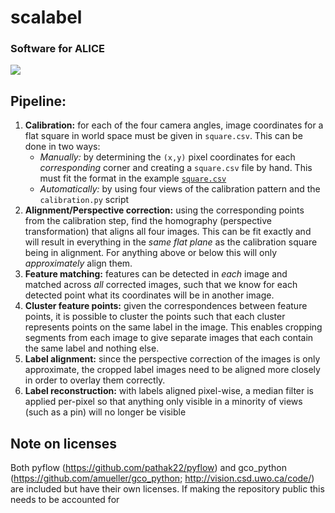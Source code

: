 # scalabel
### Software for ALICE

![](https://github.com/NaturalHistoryMuseum/scalabel/blob/master/example.png)

## Pipeline:
1) **Calibration:** for each of the four camera angles, image coordinates for a flat square in world space must be given in `square.csv`. This can be done in two ways:
     * *Manually:* by determining the `(x,y)` pixel coordinates for each *corresponding* corner and creating a `square.csv` file by hand. This must fit the format in the example [`square.csv`](https://github.com/NaturalHistoryMuseum/scalabel/blob/d50877eb1c85eae676a12ae59e43105436188dfc/square.csv)
     * *Automatically:* by using four views of the calibration pattern and the `calibration.py` script
1) **Alignment/Perspective correction:** using the corresponding points from the calibration step, find the homography (perspective transformation) that aligns all four images. This can be fit exactly and will result in everything in the *same flat plane* as the calibration square being in alignment. For anything above or below this will only *approximately* align them.
1) **Feature matching:** features can be detected in *each* image and matched across *all* corrected images, such that we know for each detected point what its coordinates will be in another image. 
1) **Cluster feature points:** given the correspondences between feature points, it is possible to cluster the points such that each cluster represents points on the same label in the image. This enables cropping segments from each image to give separate images that each contain the same label and nothing else.
1) **Label alignment:** since the perspective correction of the images is only approximate, the cropped label images need to be aligned more closely in order to overlay them correctly.
1) **Label reconstruction:** with labels aligned pixel-wise, a median filter is applied per-pixel so that anything only visible in a minority of views (such as a pin) will no longer be visible

## Note on licenses
Both pyflow (https://github.com/pathak22/pyflow) and gco_python (https://github.com/amueller/gco_python; http://vision.csd.uwo.ca/code/) are included but have their own licenses. If making the repository public this needs to be accounted for
